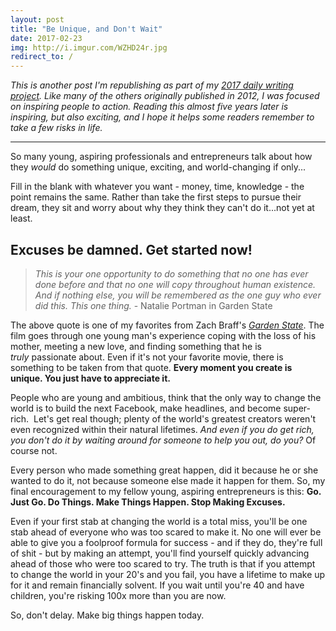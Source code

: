```yaml
---
layout: post
title: "Be Unique, and Don't Wait"
date: 2017-02-23
img: http://i.imgur.com/WZHD24r.jpg
redirect_to: /
---
```

*This is another post I'm republishing as part of my [2017 daily writing project](/posts/2017-writing-goal). Like many of the others originally published in 2012, I was focused on inspiring people to action. Reading this almost five years later is inspiring, but also exciting, and I hope it helps some readers remember to take a few risks in life.*

-----

So many young, aspiring professionals and entrepreneurs talk about how they _would_ do something unique, exciting, and world-changing if only...

Fill in the blank with whatever you want - money, time, knowledge - the point remains the same. Rather than take the first steps to pursue their dream, they sit and worry about why they think they can't do it...not yet at least. 

## Excuses be damned. Get started now!

> _This is your one opportunity to do something that no one has ever done before and that no one will copy throughout human existence. And if nothing else, you will be remembered as the one guy who ever did this. This one thing._ - Natalie Portman in Garden State

The above quote is one of my favorites from Zach Braff's _[Garden State](http://www.imdb.com/title/tt0333766/)_. The film goes through one young man's experience coping with the loss of his mother, meeting a new love, and finding something that he is _truly_ passionate about. Even if it's not your favorite movie, there is something to be taken from that quote. **Every moment you create is unique. You just have to appreciate it.**

People who are young and ambitious, think that the only way to change the world is to build the next Facebook, make headlines, and become super-rich.  Let's get real though; plenty of the world's greatest creators weren't even recognized within their natural lifetimes. _And even if you do get rich, you don't do it by waiting around for someone to help you out, do you?_ Of course not.

Every person who made something great happen, did it because he or she wanted to do it, not because someone else made it happen for them. So, my final encouragement to my fellow young, aspiring entrepreneurs is this: **Go. Just Go. Do Things. Make Things Happen. Stop Making Excuses.**

Even if your first stab at changing the world is a total miss, you'll be one stab ahead of everyone who was too scared to make it. No one will ever be able to give you a foolproof formula for success - and if they do, they're full of shit - but by making an attempt, you'll find yourself quickly advancing ahead of those who were too scared to try. The truth is that if you attempt to change the world in your 20's and you fail, you have a lifetime to make up for it and remain financially solvent. If you wait until you're 40 and have children, you're risking 100x more than you are now.

So, don't delay. Make big things happen today.
